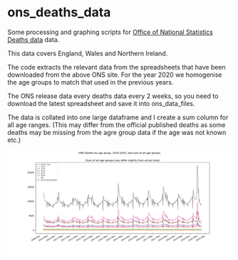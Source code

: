 # ons_deaths_data

Some processing and graphing scripts for [Office of National Statistics Deaths data](https://www.ons.gov.uk/peoplepopulationandcommunity/birthsdeathsandmarriages/deaths/datasets/weeklyprovisionalfiguresondeathsregisteredinenglandandwales) data.

This data covers England, Wales and Northern Ireland.

The code extracts the relevant data from the spreadsheets that have been downloaded from the above ONS site. For the year 2020 we homogenise the age groups to match that used in the previous years.

The ONS release data every deaths data every 2 weeks, so you need to download the latest spreadsheet and save it into ons_data_files.

The data is collated into one large dataframe and I create a sum column for all age ranges.
(This may differ from the official published deaths as some deaths may be missing from the agre group data if the age was not known etc.)

![Graph of Deaths 2010-2020](ONS_2010_2020_deaths_by_age.png)
